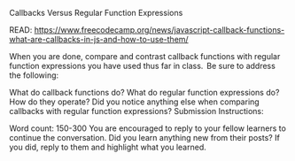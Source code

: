 Callbacks Versus Regular Function Expressions

READ: https://www.freecodecamp.org/news/javascript-callback-functions-what-are-callbacks-in-js-and-how-to-use-them/

When you are done, compare and contrast callback functions with regular function expressions you have used thus far in class. 
Be sure to address the following: 

What do callback functions do? What do regular function expressions do?
How do they operate?
Did you notice anything else when comparing callbacks with regular function expressions?
Submission Instructions:

Word count: 150-300
You are encouraged to reply to your fellow learners to continue the conversation. Did you learn anything new from their posts? If you did, 
reply to them and highlight what you learned. 
